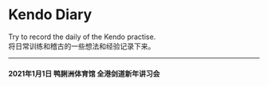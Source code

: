 # Kendo Diary
Try to record the daily of the Kendo practise.   
将日常训练和稽古的一些想法和经验记录下来。
***
#### 2021年1月1日 鸭脷洲体育馆 全港剑道新年讲习会
